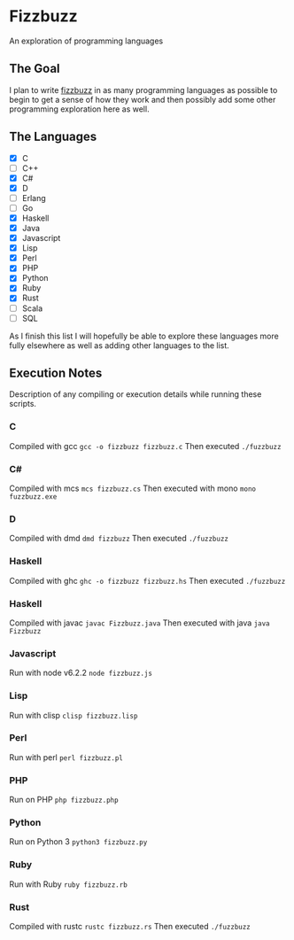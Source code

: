 # Fizzbuzz
An exploration of programming languages

## The Goal
I plan to write [fizzbuzz](https://en.wikipedia.org/wiki/Fizz_buzz) in as many programming languages as possible to begin to get a sense of how they work and then possibly add some other programming exploration here as well.

## The Languages

- [x] C
- [ ] C++
- [x] C#
- [x] D
- [ ] Erlang
- [ ] Go
- [x] Haskell
- [x] Java
- [x] Javascript
- [x] Lisp
- [x] Perl
- [x] PHP
- [x] Python
- [x] Ruby
- [x] Rust
- [ ] Scala
- [ ] SQL

As I finish this list I will hopefully be able to explore these languages more fully elsewhere as well as adding other languages to the list.

## Execution Notes
Description of any compiling or execution details while running these scripts.

### C
Compiled with gcc `gcc -o fizzbuzz fizzbuzz.c`
Then executed `./fuzzbuzz`

### C#
Compiled with mcs `mcs fizzbuzz.cs`
Then executed with mono `mono fuzzbuzz.exe`

### D
Compiled with dmd `dmd fizzbuzz`
Then executed `./fuzzbuzz`

### Haskell
Compiled with ghc `ghc -o fizzbuzz fizzbuzz.hs`
Then executed `./fuzzbuzz`

### Haskell
Compiled with javac `javac Fizzbuzz.java`
Then executed with java `java Fizzbuzz`

### Javascript
Run with node v6.2.2 `node fizzbuzz.js`

### Lisp
Run with clisp `clisp fizzbuzz.lisp`

### Perl
Run with perl `perl fizzbuzz.pl`

### PHP
Run on PHP `php fizzbuzz.php`

### Python
Run on Python 3 `python3 fizzbuzz.py`

### Ruby
Run with Ruby `ruby fizzbuzz.rb`

### Rust
Compiled with rustc `rustc fizzbuzz.rs`
Then executed `./fuzzbuzz`
